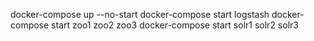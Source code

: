 docker-compose up --no-start
docker-compose start logstash
docker-compose start zoo1 zoo2 zoo3
docker-compose start solr1 solr2 solr3
